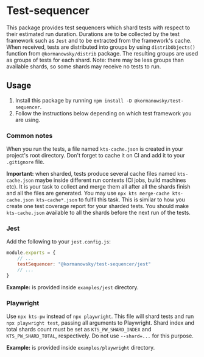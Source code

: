 # Test-sequencer

This package provides test sequencers which shard tests with respect to their estimated run duration. 
Durations are to be collected by the test framework such as `Jest` and to be extracted from the framework's cache. 
When received, tests are distributed into groups by using `distribObjects()` function from `@kormanowsky/distrib` package. The resulting groups are used as groups of tests for each shard. Note: there may be less groups than available shards, so some shards may receive no tests to run. 

## Usage 

1. Install this package by running `npm install -D @kormanowsky/test-sequencer`. 
2. Follow the instructions below depending on which test framework you are using. 

### Common notes 

When you run the tests, a file named `kts-cache.json` is created in your project's root directory. 
Don't forget to cache it on CI and add it to your `.gitignore` file. 

**Important:** when sharded, tests produce several cache files named `kts-cache.json` maybe inside different run contexts (CI jobs, build machines etc). It is your task to collect and merge them all after all the shards finish and 
all the files are generated. You may use `npx kts merge-cache kts-cache.json kts-cache*.json` to fulfil this task. 
This is similar to how you create one test coverage report for your sharded tests. 
You should make `kts-cache.json` available to all the shards before the next run of the tests.

### Jest 

Add the following to your `jest.config.js`: 

```js
module.exports = {
    // ...
    testSequencer: "@kormanowsky/test-sequencer/jest"
    // ...
}
```

**Example:** is provided inside `examples/jest` directory.

### Playwright 

Use `npx kts-pw` instead of `npx playwright`. 
This file will shard tests and run `npx playwright test`, passing all arguments to Playwright. 
Shard index and total shards count must be set as `KTS_PW_SHARD_INDEX` and `KTS_PW_SHARD_TOTAL`, respectively. 
Do not use `--shard=...` for this purpose. 

**Example:** is provided inside `examples/playwright` directory.
